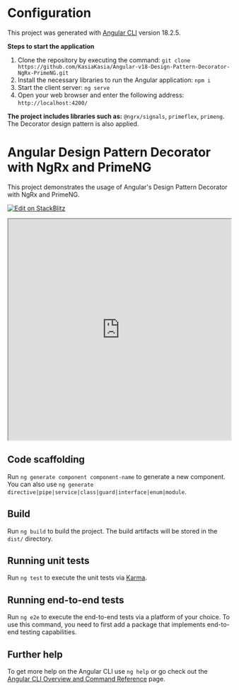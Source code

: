 # Configuration

This project was generated with [Angular CLI](https://github.com/angular/angular-cli) version 18.2.5.

**Steps to start the application**

1. Clone the repository by executing the command: 
    `git clone https://github.com/KasiaKasia/Angular-v18-Design-Pattern-Decorator-NgRx-PrimeNG.git`
2. Install the necessary libraries to run the Angular application: 
    `npm i` 
3. Start the client server: 
    `ng serve`
4. Open your web browser and enter the following address: 
    `http://localhost:4200/`

**The project includes libraries such as:** 
`@ngrx/signals`, `primeflex`, `primeng`. The Decorator design pattern is also applied.

# Angular Design Pattern Decorator with NgRx and PrimeNG

This project demonstrates the usage of Angular's Design Pattern Decorator with NgRx and PrimeNG.

[![Edit on StackBlitz](https://developer.stackblitz.com/img/open_in_stackblitz.svg)](https://stackblitz.com/github/KasiaKasia/Angular-v18-Design-Pattern-Decorator-NgRx-PrimeNG)

<iframe src="https://stackblitz.com/~/github.com/KasiaKasia/Angular-v18-Design-Pattern-Decorator-NgRx-PrimeNG?file=src/app/configuration/configuration/configuration.component.html" height="500" width="100%"></iframe>


## Code scaffolding

Run `ng generate component component-name` to generate a new component. You can also use `ng generate directive|pipe|service|class|guard|interface|enum|module`.

## Build

Run `ng build` to build the project. The build artifacts will be stored in the `dist/` directory.

## Running unit tests

Run `ng test` to execute the unit tests via [Karma](https://karma-runner.github.io).

## Running end-to-end tests

Run `ng e2e` to execute the end-to-end tests via a platform of your choice. To use this command, you need to first add a package that implements end-to-end testing capabilities.

## Further help

To get more help on the Angular CLI use `ng help` or go check out the [Angular CLI Overview and Command Reference](https://angular.io/cli) page.
